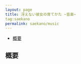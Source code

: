 ```yaml
---
layout: page
title: 冴えない彼女の育てかた ~音楽~
tag:saekano
permalink: saekano/music
---
```


- [概要](#概要)

## 概要
